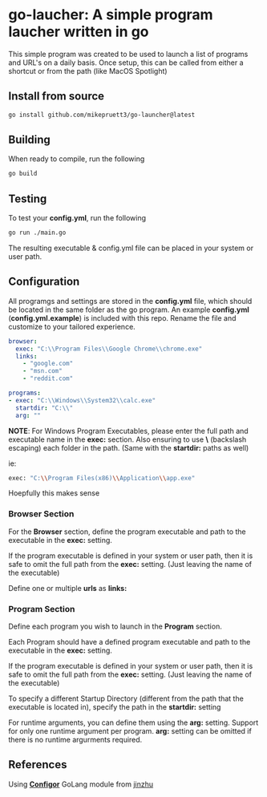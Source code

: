 # go-laucher: A simple program laucher written in go

This simple program was created to be used to launch a list of programs and URL's on a daily basis. Once setup, this can be called from either a shortcut or from the path (like MacOS Spotlight)

## Install from source

```bash
go install github.com/mikepruett3/go-launcher@latest
```

## Building

When ready to compile, run the following

```bash
go build
```

## Testing

To test your **config.yml**, run the following

```bash
go run ./main.go
```

The resulting executable & config.yml file can be placed in your system or user path.

## Configuration

All programgs and settings are stored in the **config.yml** file, which should be located in the same folder as the go program. An example **config.yml** (**config.yml.example**) is included with this repo. Rename the file and customize to your tailored experience.

```yaml
browser:
  exec: "C:\\Program Files\\Google Chrome\\chrome.exe"
  links:
    - "google.com"
    - "msn.com"
    - "reddit.com"

programs:
- exec: "C:\\Windows\\System32\\calc.exe"
  startdir: "C:\\"
  arg: ""
```

**NOTE**: For Windows Program Executables, please enter the full path and executable name in the **exec:** section. Also ensuring to use **\\** (backslash escaping) each folder in the path. (Same with the **startdir:** paths as well)

ie:

```bash
exec: "C:\\Program Files(x86)\\Application\\app.exe"
```

Hoepfully this makes sense

### Browser Section

For the **Browser** section, define the program executable and path to the executable in the **exec:** setting.

If the program executable is defined in your system or user path, then it is safe to omit the full path from the **exec:** setting. (Just leaving the name of the executable)

Define one or multiple **urls** as **links:**

### Program Section

Define each program you wish to launch in the **Program** section.

Each Program should have a defined program executable and path to the executable in the **exec:** setting.

If the program executable is defined in your system or user path, then it is safe to omit the full path from the **exec:** setting. (Just leaving the name of the executable)

To specify a different Startup Directory (different from the path that the executable is located in), specify the path in the **startdir:** setting

For runtime arguments, you can define them using the **arg:** setting. Support for only one runtime argument per program. **arg:** setting can be omitted if there is no runtime argurments required.

## References

Using [**Configor**](https://github.com/jinzhu/configor) GoLang module from [jinzhu](https://github.com/jinzhu)
